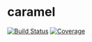 # caramel

[![Build Status](https://ci.appveyor.com/api/projects/status/github/kreikrei/caramel.jl?svg=true)](https://ci.appveyor.com/project/kreikrei/caramel-jl)
[![Coverage](https://codecov.io/gh/kreikrei/caramel.jl/branch/master/graph/badge.svg)](https://codecov.io/gh/kreikrei/caramel.jl)
